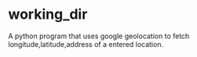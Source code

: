 # working_dir

A python program that uses google geolocation to fetch
longitude,latitude,address of a entered location.
